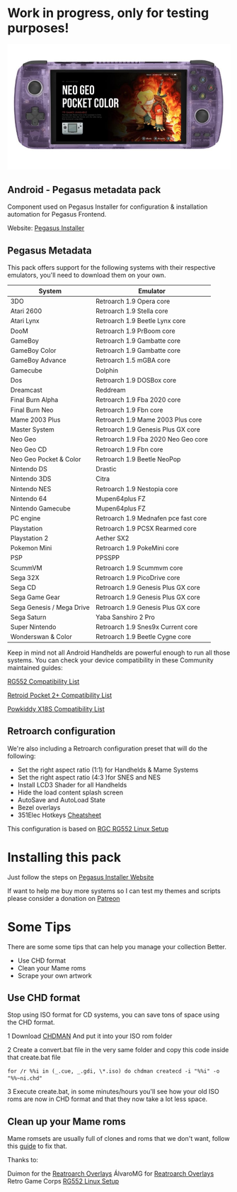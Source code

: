 # Work in progress, only for testing purposes!

<img src="https://github.com/dragoonDorise/RP-epic-noir/blob/main/screenshots/hero-odin.jpg?raw=true">

## Android - Pegasus metadata pack

Component used on Pegasus Installer for configuration & installation automation for Pegasus Frontend.

Website: [Pegasus Installer](https://www.pegasus-installer.com)

## Pegasus Metadata

This pack offers support for the following systems with their respective emulators, you'll need to download them on your own.

| System                    | Emulator                             |
| ------------------------- | ------------------------------------ |
| 3DO                       | Retroarch 1.9 Opera core             |
| Atari 2600                | Retroarch 1.9 Stella core            |
| Atari Lynx                | Retroarch 1.9 Beetle Lynx core       |
| DooM                      | Retroarch 1.9 PrBoom core            |
| GameBoy                   | Retroarch 1.9 Gambatte core          |
| GameBoy Color             | Retroarch 1.9 Gambatte core          |
| GameBoy Advance           | Retroarch 1.5 mGBA core              |
| Gamecube                  | Dolphin                              |
| Dos                       | Retroarch 1.9 DOSBox core            |
| Dreamcast                 | Reddream                             |
| Final Burn Alpha          | Retroarch 1.9 Fba 2020 core          |
| Final Burn Neo            | Retroarch 1.9 Fbn core               |
| Mame 2003 Plus            | Retroarch 1.9 Mame 2003 Plus core    |
| Master System             | Retroarch 1.9 Genesis Plus GX core   |
| Neo Geo                   | Retroarch 1.9 Fba 2020 Neo Geo core  |
| Neo Geo CD                | Retroarch 1.9 Fbn core               |
| Neo Geo Pocket & Color    | Retroarch 1.9 Beetle NeoPop          |
| Nintendo DS               | Drastic                              |
| Nintendo 3DS              | Citra                                |
| Nintendo NES              | Retroarch 1.9 Nestopia core          |
| Nintendo 64               | Mupen64plus FZ                       |
| Nintendo Gamecube         | Mupen64plus FZ                       |
| PC engine                 | Retroarch 1.9 Mednafen pce fast core |
| Playstation               | Retroarch 1.9 PCSX Rearmed core      |
| Playstation 2             | Aether SX2                           |
| Pokemon Mini              | Retroarch 1.9 PokeMini core          |
| PSP                       | PPSSPP                               |
| ScummVM                   | Retroarch 1.9 Scummvm core           |
| Sega 32X                  | Retroarch 1.9 PicoDrive core         |
| Sega CD                   | Retroarch 1.9 Genesis Plus GX core   |
| Sega Game Gear            | Retroarch 1.9 Genesis Plus GX core   |
| Sega Genesis / Mega Drive | Retroarch 1.9 Genesis Plus GX core   |
| Sega Saturn               | Yaba Sanshiro 2 Pro                  |
| Super Nintendo            | Retroarch 1.9 Snes9x Current core    |
| Wonderswan & Color        | Retroarch 1.9 Beetle Cygne core      |

Keep in mind not all Android Handhelds are powerful enough to run all those systems. You can check your device compatibility in these Community maintained guides:

[RG552 Compatibility List](https://tinyurl.com/RG552GameSettings)

[Retroid Pocket 2+ Compatibility List](https://tinyurl.com/RP2PlusGameSettings)

[Powkiddy X18S Compatibility List](https://tinyurl.com/X18SGameSettings)

## Retroarch configuration

We're also including a Retroarch configuration preset that will do the following:

- Set the right aspect ratio (1:1) for Handhelds & Mame Systems
- Set the right aspect ratio (4:3 )for SNES and NES
- Install LCD3 Shader for all Handhelds
- Hide the load content splash screen
- AutoSave and AutoLoad State
- Bezel overlays
- 351Elec Hotkeys [Cheatsheet](https://ia802301.us.archive.org/17/items/351-elec-shortcuts-cheatsheet_20210809/351ELEC%20shortcuts%20cheatsheet.pdf)

This configuration is based on [RGC RG552 Linux Setup](https://retrogamecorps.com/2021/12/27/anbernic-rg552-linux-setup-guide/)

# Installing this pack

Just follow the steps on [Pegasus Installer Website](https://www.pegasus-installer.com)


If want to help me buy more systems so I can test my themes and scripts please consider a donation on [Patreon](https://www.patreon.com/dragoonDorise)

# Some Tips

There are some some tips that can help you manage your collection Better.

- Use CHD format
- Clean your Mame roms
- Scrape your own artwork

## Use CHD format

Stop using ISO format for CD systems, you can save tons of space using the CHD format.

1 Download [CHDMAN](https://archive.org/download/chdman/CHDMAN.zip)
And put it into your ISO rom folder

2 Create a convert.bat file in the very same folder and copy this code inside that create.bat file

    for /r %%i in (_.cue, _.gdi, \*.iso) do chdman createcd -i "%%i" -o "%%~ni.chd"

3 Execute create.bat, in some minutes/hours you'll see how your old ISO roms are now in CHD format and that they now take a lot less space.

## Clean up your Mame roms

Mame romsets are usually full of clones and roms that we don't want, follow this [guide](https://www.youtube.com/watch?v=GZfoOTckURA) to fix that.

Thanks to:

Duimon for the [Reatroarch Overlays](https://github.com/Duimon/Retroarch-Overlays)
ÁlvaroMG for [Reatroarch Overlays](https://forums.launchbox-app.com/files/file/1180-handhelds-overlays-designed-by-álvaromg/)
Retro Game Corps [RG552 Linux Setup](https://retrogamecorps.com/2021/12/27/anbernic-rg552-linux-setup-guide/)
